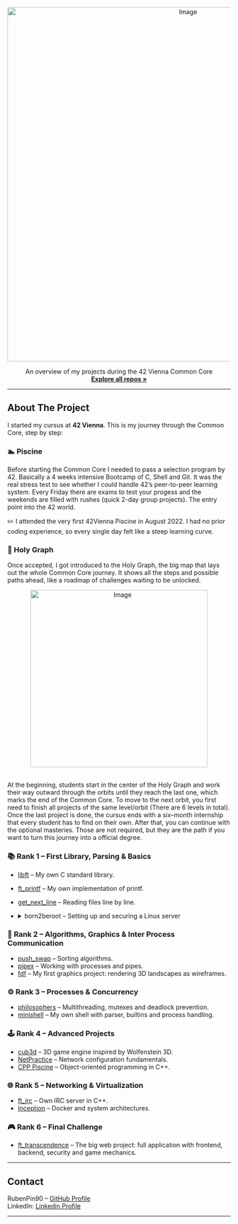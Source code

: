 <a id="readme-top"></a>

<!-- PROJECT LOGO -->
<div align="center">
  <a href="https://github.com/RubenPin90/42-projects">
    <img width="800" alt="Image" src="https://github.com/user-attachments/assets/7ac0af26-f226-41fd-903a-7f2cc9fe81b9" />
  </a>

  <p align="center">
    An overview of my projects during the 42 Vienna Common Core  
    <br />
    <a href="https://github.com/RubenPin90?tab=repositories"><strong>Explore all repos »</strong></a>
  </p>
</div>

---

## About The Project

I started my cursus at **42 Vienna**. This is my journey through the Common Core, step by step:  

### 🏊 Piscine
Before starting the Common Core I needed to pass a selection program by 42. Basically a 4 weeks intensive Bootcamp of C, Shell and Git. It was the real stress test to see whether I could handle 42’s peer-to-peer learning system. Every Friday there are exams to test your progess and the weekends are filled with rushes (quick 2-day group projects). The entry point into the 42 world. 

✏️ I attended the very first 42Vienna Piscine in August 2022. I had no prior coding experience, so every single day felt like a steep learning curve.
### 💫 Holy Graph
Once accepted, I got introduced to the Holy Graph, the big map that lays out the whole Common Core journey. It shows all the steps and possible paths ahead, like a roadmap of challenges waiting to be unlocked.
<br />
 <p align="center"> <img width="400" alt="Image" src="https://github.com/user-attachments/assets/b260121f-0ea8-4e2c-9228-061758d0bbf5" /> </p>
<br />
At the beginning, students start in the center of the Holy Graph and work their way outward through the orbits until they reach the last one, which marks the end of the Common Core. To move to the next orbit, you first need to finish all projects of the same level/orbit (There are 6 levels in total). Once the last project is done, the cursus ends with a six–month internship that every student has to find on their own. After that, you can continue with the optional masteries. Those are not required, but they are the path if you want to turn this journey into a official degree.

### 📚 Rank 1 – First Library, Parsing & Basics
- [libft](https://github.com/RubenPin90/libft) – My own C standard library.  
- [ft_printf](https://github.com/RubenPin90/ft_printf) – My own implementation of printf.  
- [get_next_line](https://github.com/RubenPin90/get_next_line) – Reading files line by line.
- <details>
   <summary>born2beroot – Setting up and securing a Linux server</summary>
  This project was about creating and configuring a virtual machine from scratch.  
  
  I learned how to install and configure Debian, set up partitions and a secure user environment, implement SSH and firewall rules, and work with sudo policies as well as strong password rules. On top of that, I documented the entire setup and the security measures I applied.

  It was my first real step into **system administration and cybersecurity**, and it gave me a strong foundation for later projects.
</details>

### 🔄 Rank 2 – Algorithms, Graphics & Inter Process Communication
- [push_swap](https://github.com/RubenPin90/push_swap) – Sorting algorithms.  
- [pipex](https://github.com/RubenPin90/pipex) – Working with processes and pipes.  
- [fdf](https://github.com/RubenPin90/FdF) – My first graphics project: rendering 3D landscapes as wireframes.  

### ⚙️ Rank 3 – Processes & Concurrency
- [philosophers](https://github.com/RubenPin90/Philosopher) – Multithreading, mutexes and deadlock prevention.  
- [minishell](https://github.com/RubenPin90/minishell) – My own shell with parser, builtins and process handling.  

### 🕹️ Rank 4 – Advanced Projects
- [cub3d](https://github.com/RubenPin90/cub3D) – 3D game engine inspired by Wolfenstein 3D.  
- [NetPractice](https://github.com/RubenPin90/NetPractice) – Network configuration fundamentals.  
- [CPP Piscine](https://github.com/RubenPin90/Cpp) – Object-oriented programming in C++.  

### 🌐 Rank 5 – Networking & Virtualization
- [ft_irc](https://github.com/RubenPin90/ft_irc) – Own IRC server in C++.  
- [Inception](https://github.com/RubenPin90/Inception) – Docker and system architectures.  

### 🎮 Rank 6 – Final Challenge
- [ft_transcendence](https://github.com/RubenPin90/ft_transcendence) – The big web project: full application with frontend, backend, security and game mechanics.  

---

## Contact

RubenPin90 – [GitHub Profile](https://github.com/RubenPin90)  
LinkedIn: [Linkedin Profile](https://www.linkedin.com/in/rpinchasov/)

---

